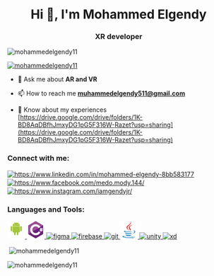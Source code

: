 <h1 align="center">Hi 👋, I'm Mohammed Elgendy</h1>
<h3 align="center">XR developer</h3>

<p align="left"> <img src="https://komarev.com/ghpvc/?username=mohammedelgendy11&label=Profile%20views&color=0e75b6&style=flat" alt="mohammedelgendy11" /> </p>

<p align="left"> <a href="https://github.com/ryo-ma/github-profile-trophy"><img src="https://github-profile-trophy.vercel.app/?username=mohammedelgendy11" alt="mohammedelgendy11" /></a> </p>

- 💬 Ask me about **AR and VR**

- 📫 How to reach me **muhammedelgendy511@gmail.com**

- 📄 Know about my experiences [https://drive.google.com/drive/folders/1K-BD8AqDBfhJmxyDG1pG5F316W-Razet?usp=sharing](https://drive.google.com/drive/folders/1K-BD8AqDBfhJmxyDG1pG5F316W-Razet?usp=sharing)

<h3 align="left">Connect with me:</h3>
<p align="left">
<a href="https://linkedin.com/in/https://www.linkedin.com/in/mohammed-elgendy-8bb583177" target="blank"><img align="center" src="https://raw.githubusercontent.com/rahuldkjain/github-profile-readme-generator/master/src/images/icons/Social/linked-in-alt.svg" alt="https://www.linkedin.com/in/mohammed-elgendy-8bb583177" height="30" width="40" /></a>
<a href="https://fb.com/https://www.facebook.com/medo.mody.144/" target="blank"><img align="center" src="https://raw.githubusercontent.com/rahuldkjain/github-profile-readme-generator/master/src/images/icons/Social/facebook.svg" alt="https://www.facebook.com/medo.mody.144/" height="30" width="40" /></a>
<a href="https://instagram.com/https://www.instagram.com/iamgendyjr/" target="blank"><img align="center" src="https://raw.githubusercontent.com/rahuldkjain/github-profile-readme-generator/master/src/images/icons/Social/instagram.svg" alt="https://www.instagram.com/iamgendyjr/" height="30" width="40" /></a>
</p>

<h3 align="left">Languages and Tools:</h3>
<p align="left"> <a href="https://developer.android.com" target="_blank" rel="noreferrer"> <img src="https://raw.githubusercontent.com/devicons/devicon/master/icons/android/android-original-wordmark.svg" alt="android" width="40" height="40"/> </a> <a href="https://www.w3schools.com/cs/" target="_blank" rel="noreferrer"> <img src="https://raw.githubusercontent.com/devicons/devicon/master/icons/csharp/csharp-original.svg" alt="csharp" width="40" height="40"/> </a> <a href="https://www.figma.com/" target="_blank" rel="noreferrer"> <img src="https://www.vectorlogo.zone/logos/figma/figma-icon.svg" alt="figma" width="40" height="40"/> </a> <a href="https://firebase.google.com/" target="_blank" rel="noreferrer"> <img src="https://www.vectorlogo.zone/logos/firebase/firebase-icon.svg" alt="firebase" width="40" height="40"/> </a> <a href="https://git-scm.com/" target="_blank" rel="noreferrer"> <img src="https://www.vectorlogo.zone/logos/git-scm/git-scm-icon.svg" alt="git" width="40" height="40"/> </a> <a href="https://www.java.com" target="_blank" rel="noreferrer"> <img src="https://raw.githubusercontent.com/devicons/devicon/master/icons/java/java-original.svg" alt="java" width="40" height="40"/> </a> <a href="https://unity.com/" target="_blank" rel="noreferrer"> <img src="https://www.vectorlogo.zone/logos/unity3d/unity3d-icon.svg" alt="unity" width="40" height="40"/> </a> <a href="https://www.adobe.com/products/xd.html" target="_blank" rel="noreferrer"> <img src="https://cdn.worldvectorlogo.com/logos/adobe-xd.svg" alt="xd" width="40" height="40"/> </a> </p>

<p>&nbsp;<img align="center" src="https://github-readme-stats.vercel.app/api?username=mohammedelgendy11&show_icons=true&title_color=000000&bg_color=000000&locale=en" alt="mohammedelgendy11" /></p>

<p><img align="center" src="https://github-readme-streak-stats.herokuapp.com/?user=mohammedelgendy11&" alt="mohammedelgendy11" /></p>
